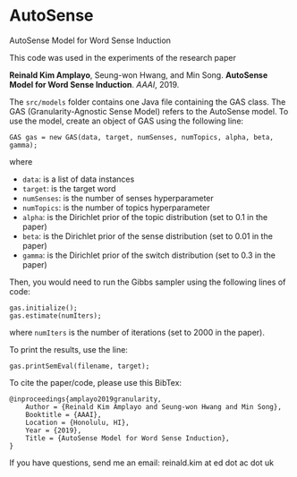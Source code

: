 # AutoSense
AutoSense Model for Word Sense Induction

This code was used in the experiments of the research paper

**Reinald Kim Amplayo**, Seung-won Hwang, and Min Song. **AutoSense Model for Word Sense Induction**. _AAAI_, 2019.

The `src/models` folder contains one Java file containing the GAS class. The GAS (Granularity-Agnostic Sense Model) refers to the AutoSense model. To use the model, create an object of GAS using the following line:

`GAS gas = new GAS(data, target, numSenses, numTopics, alpha, beta, gamma);`

where
- `data`: is a list of data instances
- `target`: is the target word
- `numSenses`: is the number of senses hyperparameter
- `numTopics`: is the number of topics hyperparameter
- `alpha`: is the Dirichlet prior of the topic distribution (set to 0.1 in the paper)
- `beta`: is the Dirichlet prior of the sense distribution (set to 0.01 in the paper)
- `gamma`: is the Dirichlet prior of the switch distribution (set to 0.3 in the paper)

Then, you would need to run the Gibbs sampler using the following lines of code:

`gas.initialize();` <br />
`gas.estimate(numIters);`

where `numIters` is the number of iterations (set to 2000 in the paper).

To print the results, use the line:

`gas.printSemEval(filename, target);`

To cite the paper/code, please use this BibTex:

```
@inproceedings{amplayo2019granularity,
	Author = {Reinald Kim Amplayo and Seung-won Hwang and Min Song},
	Booktitle = {AAAI},
	Location = {Honolulu, HI},
	Year = {2019},
	Title = {AutoSense Model for Word Sense Induction},
}
```

If you have questions, send me an email: reinald.kim at ed dot ac dot uk
